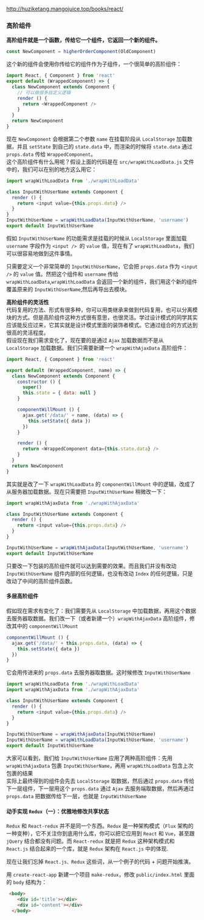 http://huziketang.mangojuice.top/books/react/

### 高阶组件
**高阶组件就是一个函数，传给它一个组件，它返回一个新的组件。**
```js
const NewComponent = higherOrderComponent(OldComponent)
```
这个新的组件会使用你传给它的组件作为子组件，一个很简单的高阶组件：
```js
import React, { Component } from 'react'
export default (WrappedComponent) => {
  class NewComponent extends Component {
    // 可以做很多自定义逻辑
    render () {
      return <WrappedComponent />
    }
  }
  return NewComponent
}
```
现在 `NewComponent` 会根据第二个参数 `name` 在挂载阶段从 `LocalStorage` 加载数据，并且 `setState` 到自己的 `state.data` 中，而渲染的时候将 `state.data` 通过 `props.data` 传给 `WrappedComponent`。<br>
这个高阶组件有什么用呢？假设上面的代码是在 `src/wrapWithLoadData.js` 文件中的，我们可以在别的地方这么用它：
```js
import wrapWithLoadData from './wrapWithLoadData'

class InputWithUserName extends Component {
  render () {
    return <input value={this.props.data} />
  }
}
InputWithUserName = wrapWithLoadData(InputWithUserName, 'username')
export default InputWithUserName
```
假如 `InputWithUserName` 的功能需求是挂载的时候从 `LocalStorage` 里面加载 `username` 字段作为 `<input /> `的 `value` 值，现在有了 `wrapWithLoadData`，我们可以很容易地做到这件事情。

只需要定义一个非常简单的 `InputWithUserName`，它会把 `props.data` 作为 `<input />` 的 `value` 值。然把这个组件和 `username` 传给 `wrapWithLoadData`,`wrapWithLoadData` 会返回一个新的组件，我们用这个新的组件覆盖原来的 `InputWithUserName`,然后再导出去模块。

**高阶组件的灵活性**<br>
代码复用的方法、形式有很多种，你可以用类继承来做到代码复用，也可以分离模块的方式。但是高阶组件这种方式很有意思，也很灵活。学过设计模式的同学其实应该能反应过来，它其实就是设计模式里面的装饰者模式。它通过组合的方式达到很高的灵活程度。<br>
假设现在我们需求变化了，现在要的是通过 `Ajax` 加载数据而不是从 `LocalStorage` 加载数据。我们只需要新建一个 `wrapWithAjaxData` 高阶组件：
```js
import React, { Component } from 'react'

export default (WrappedComponent, name) => {
  class NewComponent extends Component {
    constructor () {
      super()
      this.state = { data: null }
    }

    componentWillMount () {
      ajax.get('/data/' + name, (data) => {
        this.setState({ data })
      })
    }

    render () {
      return <WrappedComponent data={this.state.data} />
    }
  }
  return NewComponent
}
```
其实就是改了一下 `wrapWithLoadData` 的 `componentWillMount` 中的逻辑，改成了从服务器加载数据。现在只需要把 `InputWithUserName` 稍微改一下：
```js
import wrapWithAjaxData from './wrapWithAjaxData'

class InputWithUserName extends Component {
  render () {
    return <input value={this.props.data} />
  }
}

InputWithUserName = wrapWithAjaxData(InputWithUserName, 'username')
export default InputWithUserName
```
只要改一下包装的高阶组件就可以达到需要的效果。而且我们并没有改动 `InputWithUserName` 组件内部的任何逻辑，也没有改动 `Index` 的任何逻辑，只是改动了中间的高阶组件函数。

#### 多层高阶组件
假如现在需求有变化了：我们需要先从 `LocalStorage` 中加载数据，再用这个数据去服务器取数据。我们改一下（或者新建一个）`wrapWithAjaxData` 高阶组件，修改其中的 `componentWillMount`
```js
componentWillMount () {
  ajax.get('/data/' + this.props.data, (data) => {
    this.setState({ data })
  })
}
```
它会用传进来的 `props.data` 去服务器取数据。这时候修改 `InputWithUserName`
```js
import wrapWithLoadData from './wrapWithLoadData'
import wrapWithAjaxData from './wrapWithAjaxData'

class InputWithUserName extends Component {
  render () {
    return <input value={this.props.data} />
  }
}

InputWithUserName = wrapWithAjaxData(InputWithUserName)
InputWithUserName = wrapWithLoadData(InputWithUserName, 'username')
export default InputWithUserName
```
大家可以看到，我们给 `InputWithUserName` 应用了两种高阶组件：先用 `wrapWithAjaxData` 包裹 `InputWithUserName`，再用 `wrapWithLoadData` 包含上次包裹的结果<br>
实际上最终得到的组件会先去 `LocalStorage` 取数据，然后通过 `props.data` 传给下一层组件，下一层用这个 `props.data` 通过 `Ajax` 去服务端取数据，然后再通过 `props.data` 把数据传给下一层，也就是 `InputWithUserName`

#### 动手实现 `Redux`（一）：优雅地修改共享状态
`Redux` 和 `React-redux` 并不是同一个东西。`Redux` 是一种架构模式（`Flux` 架构的一种变种），它不关注你到底用什么库，你可以把它应用到 `React` 和 `Vue`，甚至跟 `jQuery` 结合都没有问题。而 `React-redux` 就是把 `Redux` 这种架构模式和 `React.js` 结合起来的一个库，就是 `Redux` 架构在 `React.js` 中的体现.

现在让我们忘掉 `React.js、Redux` 这些词，从一个例子的代码 + 问题开始推演。

用 `create-react-app` 新建一个项目 `make-redux`，修改 `public/index.html` 里面的 `body` 结构为：
```html
 <body>
    <div id='title'></div>
    <div id='content'></div>
  </body>
```


